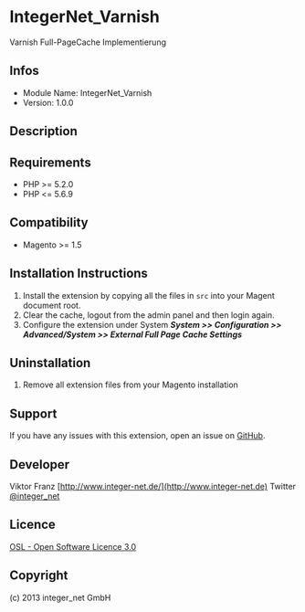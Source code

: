 IntegerNet_Varnish
==================

Varnish Full-PageCache Implementierung   

Infos
-----
- Module Name: IntegerNet_Varnish
- Version: 1.0.0

Description
-----------

Requirements
------------
- PHP >= 5.2.0
- PHP <= 5.6.9


Compatibility
-------------
- Magento >= 1.5

Installation Instructions
-------------------------
1. Install the extension by copying all the files in `src` into your Magent document root.
2. Clear the cache, logout from the admin panel and then login again.
3. Configure the extension under System ***System >> Configuration >> Advanced/System >> External Full Page Cache Settings***

Uninstallation
--------------
1. Remove all extension files from your Magento installation

Support
-------
If you have any issues with this extension, open an issue on [GitHub](https://github.com/integer-net/RemoveCustomerAccountLinks/issues).

Developer
---------
Viktor Franz
[http://www.integer-net.de/](http://www.integer-net.de)
Twitter [@integer_net](https://twitter.com/integer_net)

Licence
-------
[OSL - Open Software Licence 3.0](http://opensource.org/licenses/osl-3.0.php)

Copyright
---------
(c) 2013 integer_net GmbH